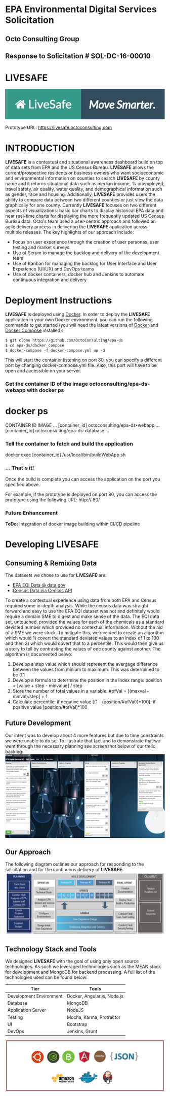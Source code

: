 # EPA Environmental Digital Services Solicitation #
## Octo Consulting Group ##
## Response to Solicitation # SOL-DC-16-00010 ##

# LIVESAFE #
<p align="center">
  <img src="https://github.com/OctoConsulting/epa-ds/blob/master/Docs/livesafe-logo-tagline.jpg">
</p>

Prototype URL:
<https://livesafe.octoconsulting.com>

# INTRODUCTION #
**LIVESAFE** is a contextual and  situational awareness dashboard build on top of data sets from EPA and the US Census Bureau.  **LIVESAFE** allows the current/prospective residents or business owners who want socioeconomic and environmental information on counties to search **LIVESAFE** by county name and it returns situational data such as median income, % unemployed, travel safety, air quality, water quality, and demographical information such as gender, race and housing.  Additionally, **LIVESAFE** provides users the ability to compare data between two different counties or just view the data graphically for one county. Currently **LIVESAFE** focuses on two different aspects of visualizations: basic bar charts to display historical EPA data and near real-time charts for displaying the more frequently updated US Census Bureau data.  Octo's team used a user-centric approach and followed an agile delivery process in delivering the **LIVESAFE** application across multiple releases. The key highlights of our approach include:
*	Focus on user experience through the creation of user personas, user testing and market surveys
*	Use of Scrum to manage the backlog and delivery of the development team
*	Use of Kanban for managing the backlog for User Interface and User Experience (UI/UX) and DevOps teams
*	Use of docker containers, docker hub and Jenkins to automate continuous integration and delivery

# Deployment Instructions #
**LIVESAFE** is deployed using [Docker](http://docker.com). In order to deploy the **LIVESAFE** application in your own Docker environment, you can run the following commands to get started (you will need the latest versions of [Docker](https://docs.docker.com/engine/installation/) and [Docker Compose](https://docs.docker.com/compose/) installed):

	$ git clone https://github.com/OctoConsulting/epa-ds
	$ cd epa-ds/docker_compose
	$ docker-compose -f docker-compose.yml up -d
	
This will start the container listening on port 80, you can specify a different port by changing docker-compose.yml file. Also, this port will have to be open and accessible on your server.

### Get the container ID of the image octoconsulting/epa-ds-webapp with docker ps ###
# docker ps
CONTAINER ID          IMAGE                      	   ...
[container_id]        octoconsulting/epa-ds-webapp     ...
[container_id]        octoconsulting/epa-ds-database   ...

### Tell the container to fetch and build the application ###
docker exec [container_id] /usr/local/bin/buildWebApp.sh

### ... That's it! ###
Once the build is complete you can access the application on the port you specified above.

For example, if the prototype is deployed on port 80, you can access the prototype using the following URL:
http://<IP address of the VM>:80/

### Future Enhancement ###
**ToDo:** Integration of docker image building within CI/CD pipeline

# Developing LIVESAFE #

## Consuming & Remixing Data ##
The datasets we chose to use for **LIVESAFE** are:
*	[EPA EQI Data @ data.gov](http://catalog.data.gov/dataset/usepa-environmental-quality-index-eqi-air-water-land-built-and-sociodemographic-domains-transf)
*	[Census Data via Census API](http://api.census.gov/data/2010/)

To create a contextual experience using data from both EPA and Census required some in-depth analysis.  While the census data was straight forward and easy to use the EPA EQI dataset was not and definitely would require a domain SME to digest and make sense of the data.  The EQI data set, untouched, provided the values for each of the chemicals as a standard deviated number which provided no contextual information.  Without the aid of a SME we were stuck.  To mitigate this, we decided to create an algorithm which would 1) covert the standard deviated values to an index of 1 to 100 and then 2) which would covert that to a percentile.  This would then give us a story to tell by contrasting the values of one county against another.  The algorithm is documented belwo:
1.	Develop a step value which should represent the avergage difference between the values from minium to maximum.  This was determined to be 0.1
2.	Develop a formula to determine the position in the index range: position = [value + step - minvalue] / step
3.  Store the number of total values in a variable: #ofVal = [(maxval - minval)/step] + 1
4.	Calculate percentile: if negative value [(1 - (position/#ofVal))*100]; if positive value [position/#ofVal]*100

## Future Development ##
Our intent was to develop about 4 more features but due to time constraints we were unable to do so.  To illustrate that fact and to demonstrate that we went through the necessary planning see screenshot below of our trello backlog:
![Image of TRELLO](https://github.com/OctoConsulting/epa-ds/blob/master/Docs/UI/Graphic%20Resources/future%20features.png?raw=true)

## Our Approach ##
The following diagram outlines our approach for responding to the solicitation and for the continuous delivery of **LIVESAFE**.
![Image of LIVESAFE](https://github.com/OctoConsulting/epa-ds/blob/master/Docs/UI/Graphic%20Resources/agile%20development.jpeg?raw=true)

## Technology Stack and Tools ##
We designed **LIVESAFE** with the goal of using only open source technologies.  As such we leveraged technologies such as the MEAN stack for development and MongoDB for backend processing.  A full list of the technologies used can be found below:

Tier | Tools |
--- | --- |
Development Environment | Docker, Angular.js, Node.js |
Database | MongoDB |
Application Server | NodeJS |
Testing | Mocha, Karma, Protractor |
UI | Bootstrap |
DevOps | Jenkins, Grunt |

![Image of Technologies](https://github.com/OctoConsulting/epa-ds/blob/master/Docs/UI/Graphic%20Resources/techstack.png?raw=true)